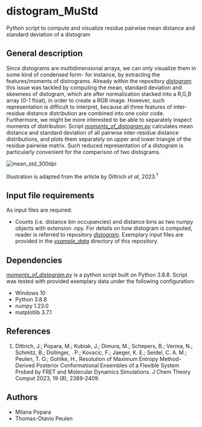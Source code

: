 # distogram_MuStd
Python script to compute and visualize residue pairwise mean distance and standard deviation of a distogram

## General description

Since distograms are multidimensional arrays, we can only visualize them in some kind of condensed form- for instance, by extracting the features/moments of distrograms.
Already within the repository [_distogram_](https://github.com/mpopara/distogram) this issue was tackled by computing the mean, standard deviation and skewness of distogram, which are after normalization stacked into a R,G,B array (0-1 float), 
in order to create a RGB image. However, such representation is difficult to interpret, because all three features of inter-residue distance distribution are combined into one color code.
Furthermore, we might be more interested to be able to separately inspect moments of distribution.
Script [_moments_of_distogram.py_](https://github.com/mpopara/distogram_MuStd/blob/main/moments_of_distogram.py) calculates mean distance and standard deviation of all pairwise inter-residue distance
distributions, and plots them separately on upper and lower triangle of the residue pairwise matrix. 
Such reduced representation of a distogram is particularly convenient for the comparison of two distograms.

![mean_std_300dpi](https://github.com/mpopara/distogram_MuStd/assets/40856779/eea73859-5be1-42df-898d-be31ade10f4d)

Illustration is adapted from the article by Dittrich _et al_, 2023.<sup>1</sup>


## Input file requirements
As input files are required:

* Counts (i.e. distance bin occupancies) and distance bins as two numpy objects with extension .npy. For details on how distogram is computed, reader is referred
to repository [_distogram_](https://github.com/mpopara/distogram). 
Exemplary input files are provided in the [_example_data_](https://github.com/mpopara/distogram_MuStd/tree/main/example_data) directory of this repository.

## Dependencies
[_moments_of_distogram.py_](https://github.com/mpopara/distogram_MuStd/blob/main/moments_of_distogram.py) is a python script built on Python 3.8.8. Script was tested with provided exemplary data under the following configuration:

* Windows 10
* Python 3.8.8
* numpy 1.23.0
* matplotlib 3.7.1

## References

1. Dittrich, J.; Popara, M.; Kubiak, J.; Dimura, M.; Schepers, B.; Verma, N.; Schmitz, B.; Dollinger, . P.; Kovacic, F.; Jaeger, K. E.;
Seidel, C. A. M.; Peulen, T. O.; Gohlke, H., Resolution of Maximum Entropy Method-Derived Posterior Conformational Ensembles of a Flexible System Probed by FRET and Molecular Dynamics Simulations.
J Chem Theory Comput 2023, 19 (8), 2389-2409.

## Authors

* Milana Popara
* Thomas-Otavio Peulen
